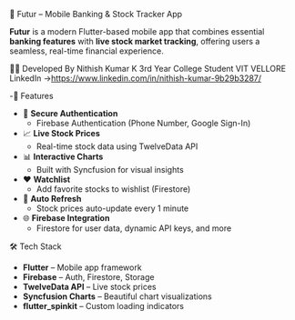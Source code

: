💸 Futur – Mobile Banking & Stock Tracker App

**Futur** is a modern Flutter-based mobile app that combines essential **banking features** with **live stock market tracking**, offering users a seamless, real-time financial experience.

🧑‍💻 Developed By
Nithish Kumar K
3rd Year College Student
VIT VELLORE
LinkedIn →https://www.linkedin.com/in/nithish-kumar-9b29b3287/



-🚀 Features

* 🔐 **Secure Authentication**
  - Firebase Authentication (Phone Number, Google Sign-In)
* 📈 **Live Stock Prices**
  - Real-time stock data using TwelveData API
* 📊 **Interactive Charts**
  - Built with Syncfusion for visual insights
* ❤️ **Watchlist**
  - Add favorite stocks to wishlist (Firestore)
* 🔄 **Auto Refresh**
  - Stock prices auto-update every 1 minute
* 🌐 **Firebase Integration**
  - Firestore for user data, dynamic API keys, and more


🛠️ Tech Stack

* **Flutter** – Mobile app framework
* **Firebase** – Auth, Firestore, Storage
* **TwelveData API** – Live stock prices
* **Syncfusion Charts** – Beautiful chart visualizations
* **flutter_spinkit** – Custom loading indicators


